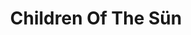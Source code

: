 ---
title: "Children Of The Sün"
summary: "Children of the Sün look like hippies, sound like hippies and they bring a wooden sun on stage. The sunshine comes by itself. A Psycadelic Rock band from Arvika, Sweden."
image: "children-of-the-sn.jpg"
apple_music_artist_url: "https://music.apple.com/gb/artist/children-of-the-s%C3%BCn/1369785450"
wikipedia_url: "none"
---